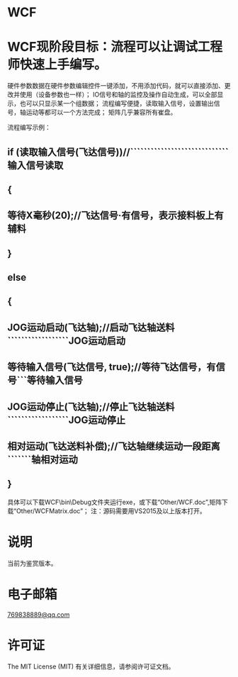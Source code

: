 # WCF

# WCF现阶段目标：流程可以让调试工程师快速上手编写。

硬件参数数据在硬件参数编辑控件一键添加，不用添加代码，就可以直接添加、更改并使用（设备参数也一样）；
IO信号和轴的监控及操作自动生成，可以全部显示，也可以只显示某一个组数据；
流程编写便捷，读取输入信号，设置输出信号，轴运动等都可以一个方法完成；
矩阵几乎兼容所有崔盘。

流程编写示例：

## if (读取输入信号(飞达信号))//`````````````````````````````输入信号读取

## {

##     等待X毫秒(20);//飞达信号·有信号，表示接料板上有辅料

## }

## else

## {

##     JOG运动启动(飞达轴);//启动飞达轴送料``````````````````JOG运动启动

##     等待输入信号(飞达信号, true);//等待飞达信号，有信号```等待输入信号

##     JOG运动停止(飞达轴);//停止飞达轴送料``````````````````JOG运动停止

##     相对运动(飞达送料补偿);//飞达轴继续运动一段距离```````轴相对运动

## }

具体可以下载WCF\bin\Debug文件夹运行exe，或下载“Other/WCF.doc”,矩阵下载“Other/WCFMatrix.doc”；
注：源码需要用VS2015及以上版本打开。

# 说明
当前为鉴赏版本。

# 电子邮箱
769838889@qq.com

# 许可证
The MIT License (MIT) 有关详细信息，请参阅许可证文档。 
